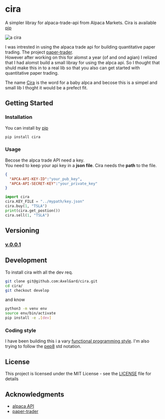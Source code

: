 # cira
A simpler libray for alpaca-trade-api from Alpaca Markets. 
Cira is available [pip](https://pypi.org/project/cira/)

![a cira](https://external-content.duckduckgo.com/iu/?u=http%3A%2F%2Fwww.allthingsclipart.com%2F03%2Falpaca.001.jpg&f=1&nofb=1)

I was intrested in using the alpaca trade api for building quantitative paper trading. 
The project [paper-trader](https://github.com/AxelGard/paper-trader).<br>
However after working on this for alomst a year (of and ond agian) I relized that I had alomst build a small libray for using the alpca api.
So I thought that shuld make this in to a real lib so that you also can get started with quantitative paper trading.

The name [Cira](https://en.wikipedia.org/wiki/Cria) is the word for a baby alpca and becose this is a simpel and small lib I thoght it would be a prefect fit. 


## Getting Started

### Installation
You can install by [pip](https://pypi.org/project/cira/)
```bash
pip install cira
```

### Usage
Becose the alpca trade API need a key. <br> 
You need to keep your api key in a **json file**. Cira needs the **path** to the file.

```json 
{
  "APCA-API-KEY-ID":"your_pub_key",
  "APCA-API-SECRET-KEY":"your_private_key"
}
```

```python
import cira
cira.KEY_FILE = "../mypath/key.json"
cira.buy(1, "TSLA")
print(cira.get_postion())
cira.sell(1, "TSLA")

```

## Versioning

### [v.0.0.1]()

## Development 
To install cira with all the dev req.
```bash
git clone git@github.com:AxelGard/cira.git
cd cira/
git checkout develop 
```
and know 
```bash
python3 -m venv env 
source env/bin/activate
pip install -e .[dev]
```


### Coding style
I have been building this i a vary [functional programming style](https://en.wikipedia.org/wiki/Functional_programming). I'm also trying to follow the [pep8](https://pep8.org/) std notation. 

## License
This project is licensed under the MIT License - see the [LICENSE](LICENSE) file for details


## Acknowledgments

* [alpaca API](https://alpaca.markets/)
* [paper-trader](https://github.com/AxelGard/paper-trader)